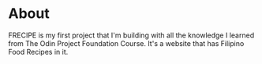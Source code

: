 # About

FRECIPE is my first project that I'm building with all the knowledge I learned from The Odin Project Foundation Course. It's a website that has Filipino Food Recipes in it.